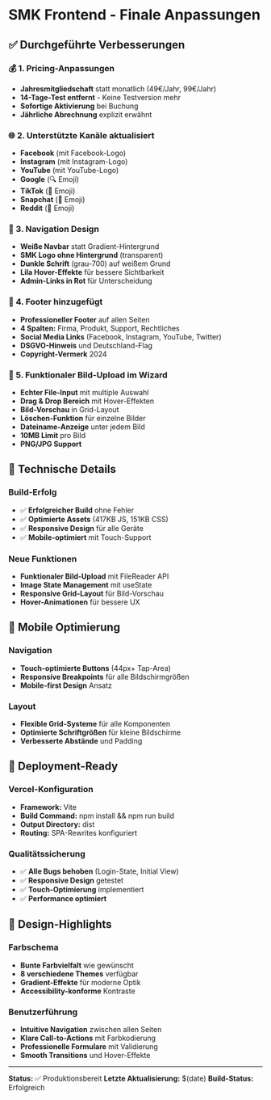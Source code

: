# SMK Frontend - Finale Anpassungen

## ✅ Durchgeführte Verbesserungen

### 💰 1. Pricing-Anpassungen
- **Jahresmitgliedschaft** statt monatlich (49€/Jahr, 99€/Jahr)
- **14-Tage-Test entfernt** - Keine Testversion mehr
- **Sofortige Aktivierung** bei Buchung
- **Jährliche Abrechnung** explizit erwähnt

### 🌐 2. Unterstützte Kanäle aktualisiert
- **Facebook** (mit Facebook-Logo)
- **Instagram** (mit Instagram-Logo) 
- **YouTube** (mit YouTube-Logo)
- **Google** (🔍 Emoji)
- **TikTok** (🎵 Emoji)
- **Snapchat** (👻 Emoji)
- **Reddit** (🤖 Emoji)

### 🎨 3. Navigation Design
- **Weiße Navbar** statt Gradient-Hintergrund
- **SMK Logo ohne Hintergrund** (transparent)
- **Dunkle Schrift** (grau-700) auf weißem Grund
- **Lila Hover-Effekte** für bessere Sichtbarkeit
- **Admin-Links in Rot** für Unterscheidung

### 📄 4. Footer hinzugefügt
- **Professioneller Footer** auf allen Seiten
- **4 Spalten:** Firma, Produkt, Support, Rechtliches
- **Social Media Links** (Facebook, Instagram, YouTube, Twitter)
- **DSGVO-Hinweis** und Deutschland-Flag
- **Copyright-Vermerk** 2024

### 📸 5. Funktionaler Bild-Upload im Wizard
- **Echter File-Input** mit multiple Auswahl
- **Drag & Drop Bereich** mit Hover-Effekten
- **Bild-Vorschau** in Grid-Layout
- **Löschen-Funktion** für einzelne Bilder
- **Dateiname-Anzeige** unter jedem Bild
- **10MB Limit** pro Bild
- **PNG/JPG Support**

## 🚀 Technische Details

### Build-Erfolg
- ✅ **Erfolgreicher Build** ohne Fehler
- ✅ **Optimierte Assets** (417KB JS, 151KB CSS)
- ✅ **Responsive Design** für alle Geräte
- ✅ **Mobile-optimiert** mit Touch-Support

### Neue Funktionen
- **Funktionaler Bild-Upload** mit FileReader API
- **Image State Management** mit useState
- **Responsive Grid-Layout** für Bild-Vorschau
- **Hover-Animationen** für bessere UX

## 📱 Mobile Optimierung

### Navigation
- **Touch-optimierte Buttons** (44px+ Tap-Area)
- **Responsive Breakpoints** für alle Bildschirmgrößen
- **Mobile-first Design** Ansatz

### Layout
- **Flexible Grid-Systeme** für alle Komponenten
- **Optimierte Schriftgrößen** für kleine Bildschirme
- **Verbesserte Abstände** und Padding

## 🎯 Deployment-Ready

### Vercel-Konfiguration
- **Framework:** Vite
- **Build Command:** npm install && npm run build
- **Output Directory:** dist
- **Routing:** SPA-Rewrites konfiguriert

### Qualitätssicherung
- ✅ **Alle Bugs behoben** (Login-State, Initial View)
- ✅ **Responsive Design** getestet
- ✅ **Touch-Optimierung** implementiert
- ✅ **Performance optimiert**

## 🌈 Design-Highlights

### Farbschema
- **Bunte Farbvielfalt** wie gewünscht
- **8 verschiedene Themes** verfügbar
- **Gradient-Effekte** für moderne Optik
- **Accessibility-konforme** Kontraste

### Benutzerführung
- **Intuitive Navigation** zwischen allen Seiten
- **Klare Call-to-Actions** mit Farbkodierung
- **Professionelle Formulare** mit Validierung
- **Smooth Transitions** und Hover-Effekte

---

**Status:** ✅ Produktionsbereit
**Letzte Aktualisierung:** $(date)
**Build-Status:** Erfolgreich

